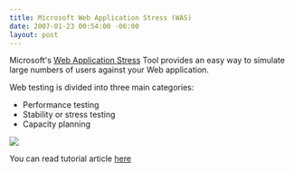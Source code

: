 ```yaml
---
title: Microsoft Web Application Stress (WAS)
date: 2007-01-23 00:54:00 -06:00
layout: post
---
```


Microsoft's [Web Application Stress](http://www.microsoft.com/downloads/details.aspx%3fFamilyID%3dE2C0585A-062A-439E-A67D-75A89AA36495%26displaylang%3den) Tool provides an easy way to simulate large numbers of users against your Web application.  
  
Web testing is divided into three main categories:  


  * Performance testing 
  * Stability or stress testing 
  * Capacity planning  
  
![](http://img.microsoft.com/library/media/1033/technet/images/archive/itsolutions/intranet/downloads/webstre1.gif)  
  
You can read tutorial article [here](http://www.microsoft.com/technet/archive/itsolutions/intranet/downloads/webtutor.mspx%3fmfr%3dtrue)